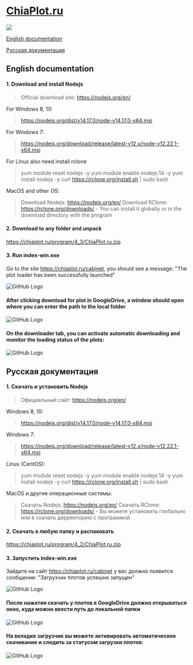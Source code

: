 # [ChiaPlot.ru](https://chiaplot.ru)
![](https://img.shields.io/badge/Version-4.2-blue)

[English documentation](#English-documentation)

[Русская документация](#Русская-документация)

## English documentation

#### 1. Download and install Nodejs

> Official download site: https://nodejs.org/en/

For Windows 8, 10: 
> https://nodejs.org/dist/v14.17.0/node-v14.17.0-x64.msi

For Windows 7: 
> https://nodejs.org/download/release/latest-v12.x/node-v12.22.1-x64.msi

For Linux also need install rclone 
> yum module reset nodejs -y
> yum module enable nodejs:14 -y
> yum install nodejs -y
> curl https://rclone.org/install.sh | sudo bash

MacOS and other OS:
> Download Nodejs: https://nodejs.org/en/
> Download RClone: https://rclone.org/downloads/ - You can install it globally or in the download directory with the program


#### 2. Download to any folder and unpack

https://chiaplot.ru/program/4_3/ChiaPlot.ru.zip

#### 3. Run index-win.exe

Go to the site https://chiaplot.ru/cabinet, you should see a message: "The plot loader has been successfully launched"

![GitHub Logo](/images/downloader_enable_en.jpg)

#### After clicking download for plot in GoogleDrive, a window should open where you can enter the path to the local folder

![GitHub Logo](/images/patch_en.jpg)

#### On the downloader tab, you can activate automatic downloading and monitor the loading status of the plots:

![GitHub Logo](/images/downloader_en.jpg) 


## Русская документация

#### 1. Скачать и установить Nodejs

> Официальный сайт: https://nodejs.org/en/

Windows 8, 10: 
> https://nodejs.org/dist/v14.17.0/node-v14.17.0-x64.msi

Windows 7: 
> https://nodejs.org/download/release/latest-v12.x/node-v12.22.1-x64.msi

Linux (CentOS): 
> yum module reset nodejs -y
> yum module enable nodejs:14 -y
> yum install nodejs -y
> curl https://rclone.org/install.sh | sudo bash

MacOS и другие операционные системы:
> Скачать Nodejs: https://nodejs.org/en/
> Скачать RClone: https://rclone.org/downloads/ - Вы можете установить глобально или в скачать дирректорию с программой

#### 2. Скачать в любую папку и распаковать

https://chiaplot.ru/program/4_2/ChiaPlot.ru.zip

#### 3. Запустить index-win.exe

Зайдите на сайт https://chiaplot.ru/cabinet у вас должно появится сообщение: "Загрузчик плотов успешно запущен"

![GitHub Logo](/images/downloader_enable_ru.jpg)

#### После нажатия скачать у плотов в GoogleDrive должно открываться окно, куда можно ввести путь до локальной папки

![GitHub Logo](/images/patch_ru.jpg)

#### На вкладке загрузчик вы можете активировать автоматическое скачивание и следить за статусом загрузки плотов:

![GitHub Logo](/images/downloader_ru.jpg)
